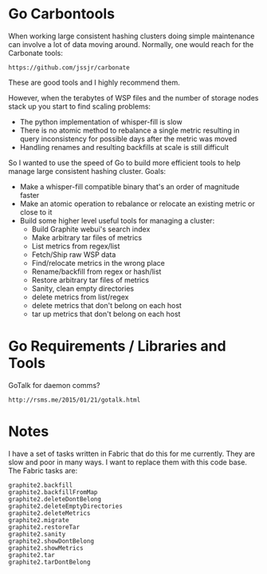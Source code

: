 Go Carbontools
==============

When working large consistent hashing clusters doing simple maintenance can
involve a lot of data moving around.  Normally, one would reach for the
Carbonate tools:

    https://github.com/jssjr/carbonate

These are good tools and I highly recommend them.

However, when the terabytes of WSP files and the number of storage nodes
stack up you start to find scaling problems:

* The python implementation of whisper-fill is slow
* There is no atomic method to rebalance a single metric
  resulting in query inconsistency for possible days after the
  metric was moved
* Handling renames and resulting backfills at scale is still
  difficult

So I wanted to use the speed of Go to build more efficient tools to help
manage large consistent hashing cluster.  Goals:

* Make a whisper-fill compatible binary that's an order of magnitude
  faster
* Make an atomic operation to rebalance or relocate an existing metric
  or close to it
* Build some higher level useful tools for managing a cluster:
  * Build Graphite webui's search index
  * Make arbitrary tar files of metrics
  * List metrics from regex/list
  * Fetch/Ship raw WSP data
  * Find/relocate metrics in the wrong place
  * Rename/backfill from regex or hash/list
  * Restore arbitrary tar files of metrics
  * Sanity, clean empty directories
  * delete metrics from list/regex
  * delete metrics that don't belong on each host
  * tar up metrics that don't belong on each host

Go Requirements / Libraries and Tools
=====================================

GoTalk for daemon comms?

    http://rsms.me/2015/01/21/gotalk.html

Notes
=====

I have a set of tasks written in Fabric that do this for me currently.  They
are slow and poor in many ways.  I want to replace them with this code base.
The Fabric tasks are:

    graphite2.backfill
    graphite2.backfillFromMap
    graphite2.deleteDontBelong
    graphite2.deleteEmptyDirectories
    graphite2.deleteMetrics
    graphite2.migrate
    graphite2.restoreTar
    graphite2.sanity
    graphite2.showDontBelong
    graphite2.showMetrics
    graphite2.tar
    graphite2.tarDontBelong

